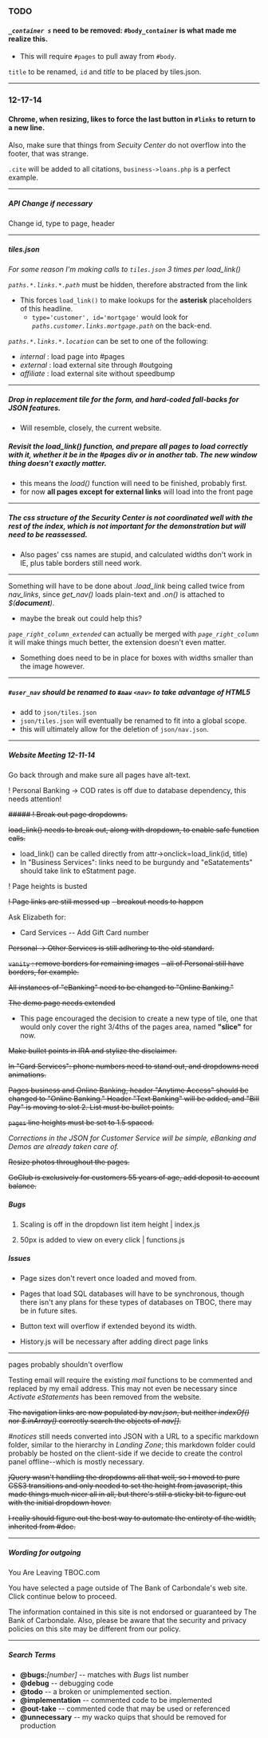 ### TODO

#### _`_container s`_ need to be removed: `#body_container` is what made me realize this.
- This will require `#pages` to pull away from `#body`.

`title` to be renamed, `id` and *title* to be placed by tiles.json.

---

### 12-17-14

#### Chrome, when resizing, likes to force the last button in `#links` to return to a new line.

Also, make sure that things from *Secuity Center* do not overflow into the footer, that was strange.

`.cite` will be added to all citations, `business->loans.php` is a perfect example.

---

##### API Change if necessary

Change id, type to page, header 

---

##### tiles.json

*For some reason I'm making calls to `tiles.json` 3 times per load_link()*

_`paths.*.links.*.path`_ must be hidden, therefore abstracted from the link
- This forces `load_link()` to make lookups for the **asterisk** placeholders of this headline.
	- `type='customer', id='mortgage'` would look for _`paths.customer.links.mortgage.path`_ on the back-end.

_`paths.*.links.*.location`_ can be set to one of the following:
- _internal_  : load page into #pages
- _external_  : load external site through #outgoing
- _affiliate_ : load external site without speedbump

---

##### Drop in replacement tile for the form, and hard-coded fall-backs for JSON features.
- Will resemble, closely, the current website.

##### Revisit the _load_link()_ function, and prepare all pages to load correctly with it, whether it be in the **#pages** div or in another tab. The new window thing doesn't exactly matter.
- this means the _load()_ function will need to be finished, probably first.
- for now **all pages except for external links** will load into the front page

---

##### The css structure of the Security Center is not coordinated well with the rest of the index, which is not important for the demonstration but will need to be reassessed.
- Also pages' css names are stupid, and calculated widths don't work in IE, plus table borders still need work.

---

Something will have to be done about _.load_link_ being called twice from  *nav_links*, since *get_nav()* loads plain-text and _.on()_ is attached to _$(**document**)_.
- maybe the break out could help this?

*`page_right_column_extended`* can actually be merged with *`page_right_column`* it will make things much better, the extension doesn't even matter.
- Something does need to be in place for boxes with widths smaller than the image however.

---

##### `#user_nav` should be renamed to ~~`#nav`~~ `<nav>` to take advantage of HTML5
- add to `json/tiles.json`
- `json/tiles.json` will eventually be renamed to fit into a global scope.
- this will ultimately allow for the deletion of `json/nav.json`.

---

##### Website Meeting 12-11-14

Go back through and make sure all pages have alt-text.

! Personal Banking -> COD rates is off due to database dependency, this needs attention!

~~##### ! Break out page dropdowns.~~

~~load_link() needs to break out, along with dropdown, to enable safe function calls.~~
- load_link() can be called directly from attr->onclick=load_link(id, title)
- In "Business Services": links need to be burgundy and "eSatatements" should take link to eStatment page.

! Page heights is busted

~~! Page links are still messed up~~
~~- breakout needs to happen~~

Ask Elizabeth for:

- Card Services -- Add Gift Card number

~~Personal -> Other Services is still adhering to the old standard.~~

~~`vanity` : remove borders for remaining images~~
~~- all of Personal still have borders, for example.~~

~~All instances of "eBanking" need to be changed to "Online Banking."~~

~~The demo page needs extended~~
- This page encouraged the decision to create a new type of tile, one that would only cover the right 3/4ths of the pages area, named **"slice"** for now.

~~Make bullet points in IRA and stylize the disclaimer.~~

~~In "Card Services": phone numbers need to stand out, and dropdowns need animations.~~

~~Pages business and Online Banking, header "Anytime Access" should be changed to "Online Banking." Header "Text Banking" will be added, and "Bill Pay" is moving to slot 2. List must be bullet points.~~


~~`pages` line heights must be set to 1.5 spaced.~~

*Corrections in the JSON for Customer Service will be simple, eBanking and Demos are already taken care of.*

~~Resize photos throughout the pages.~~

~~GoClub is exclusively for customers 55 years of age, add deposit to account balance.~~

##### Bugs

1) Scaling is off in the dropdown list item height | index.js

2) 50px is added to view on every click | functions.js

##### Issues

 - Page sizes don't revert once loaded and moved from.

 - Pages that load SQL databases will have to be synchronous, though there isn't any plans for these types of databases on TBOC, there may be in future sites.

 - Button text will overflow if extended beyond its width.
 
 - History.js will be necessary after adding direct page links

---

pages probably shouldn't overflow

Testing email will require the existing _mail_ functions to be commented and replaced by my email address. This may not even be necessary since _Activate eStatements_ has been removed from the website.

~~The navigation links are now populated by _nav.json_, but neither _indexOf()_ nor _$.inArray()_ correctly search the objects of _nav[]_.~~

_#notices_ still needs converted into JSON with a URL to a specific markdown folder, similar to the hierarchy in _Landing Zone_; this markdown folder could probably be hosted on the client-side if we decide to create the control panel offline--which is mostly necessary.

~~jQuery wasn't handling the dropdowns all that well, so I moved to pure CSS3 transitions and only needed to set the height from javascript, this made things much nicer all in all, but there's still a sticky bit to figure out with the initial dropdown hover.~~

~~I really should figure out the best way to automate the entirety of the width, inherited from #doc.~~

---

##### Wording for outgoing

You Are Leaving TBOC.com

You have selected a page outside of The Bank of Carbondale's web site. Click continue below to proceed.

The information contained in this site is not endorsed or guaranteed by The Bank of Carbondale. Also, please be aware that the security and privacy policies on this site may be different from our policy.

---

##### Search Terms

- **@bugs:**_[number]_ -- matches with *Bugs* list number
- **@debug** -- debugging code
- **@todo** -- a broken or unimplemented section.
- **@implementation** -- commented code to be implemented
-  **@out-take** -- commented code that may be used or referenced
- **@unnecessary** -- my wacko quips that should be removed for production
